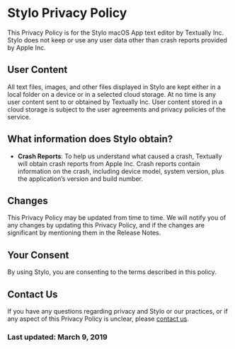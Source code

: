 

# Stylo Privacy Policy

This Privacy Policy is for the Stylo macOS App text editor by Textually Inc. Stylo does not keep or use any user data other than crash reports provided by Apple Inc.</p>
        
## User Content

All text files, images, and other files displayed in Stylo are kept either in a local folder on a device or in a selected cloud storage. At no time is any user content sent to or obtained by Textually Inc. User content stored in a cloud storage is subject to the user agreements and privacy policies of the service.
        
## What information does Stylo obtain?
        
  - **Crash Reports**:
    To help us understand what caused a crash, Textually will obtain crash reports from Apple Inc. Crash reports contain information on the crash, including device model, system version, plus the application’s version and build number.

## Changes
        
This Privacy Policy may be updated from time to time. We will notify you of any changes by updating this Privacy Policy, and if the changes are significant by mentioning them in the Release Notes.

## Your Consent

By using Stylo, you are consenting to the terms described in this policy.

## Contact Us

If you have any questions regarding privacy and Stylo or our practices, or if any aspect of this Privacy Policy is unclear, please [contact us](../contact). 

### Last updated: March 9, 2019